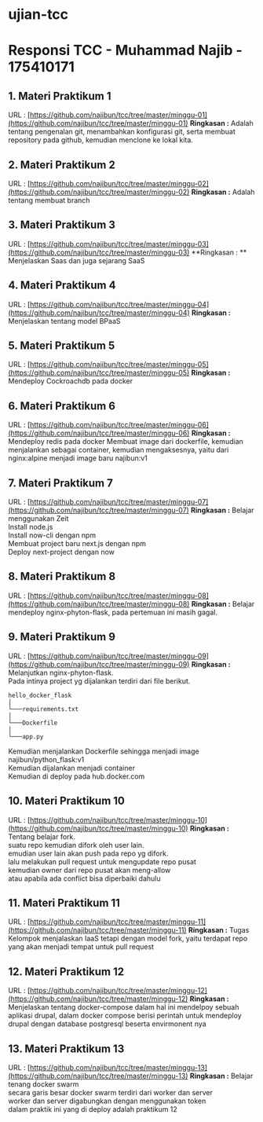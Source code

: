 # ujian-tcc
# Responsi TCC - Muhammad Najib - 175410171

## 1. Materi Praktikum 1
URL : [https://github.com/najibun/tcc/tree/master/minggu-01](https://github.com/najibun/tcc/tree/master/minggu-01)
**Ringkasan :**
Adalah tentang pengenalan git, menambahkan konfigurasi git, serta membuat repository pada github, kemudian menclone ke lokal kita.

## 2. Materi Praktikum 2
URL : [https://github.com/najibun/tcc/tree/master/minggu-02](https://github.com/najibun/tcc/tree/master/minggu-02)
**Ringkasan :**
Adalah tentang membuat branch

## 3. Materi Praktikum 3
URL : [https://github.com/najibun/tcc/tree/master/minggu-03](https://github.com/najibun/tcc/tree/master/minggu-03)
**Ringkasan : **
Menjelaskan Saas dan juga sejarang SaaS

## 4. Materi Praktikum 4
URL : [https://github.com/najibun/tcc/tree/master/minggu-04](https://github.com/najibun/tcc/tree/master/minggu-04)
**Ringkasan :**
Menjelaskan tentang model BPaaS

## 5. Materi Praktikum 5
URL : [https://github.com/najibun/tcc/tree/master/minggu-05](https://github.com/najibun/tcc/tree/master/minggu-05)
**Ringkasan :**
Mendeploy Cockroachdb pada docker 

## 6. Materi Praktikum 6
URL : [https://github.com/najibun/tcc/tree/master/minggu-06](https://github.com/najibun/tcc/tree/master/minggu-06)
**Ringkasan :**
Mendeploy redis pada docker
Membuat image dari dockerfile, kemudian menjalankan sebagai container, kemudian mengaksesnya, yaitu dari nginx:alpine menjadi image baru najibun:v1 


## 7. Materi Praktikum 7
URL : [https://github.com/najibun/tcc/tree/master/minggu-07](https://github.com/najibun/tcc/tree/master/minggu-07)
**Ringkasan :**
Belajar menggunakan Zeit  
Install node.js   
Install now-cli dengan npm  
Membuat project baru next.js dengan npm  
Deploy next-project dengan now  

## 8. Materi Praktikum 8
URL : [https://github.com/najibun/tcc/tree/master/minggu-08](https://github.com/najibun/tcc/tree/master/minggu-08)
**Ringkasan :**
Belajar mendeploy nginx-phyton-flask, pada pertemuan ini masih gagal.

## 9. Materi Praktikum 9
URL : [https://github.com/najibun/tcc/tree/master/minggu-09](https://github.com/najibun/tcc/tree/master/minggu-09)
**Ringkasan :**
Melanjutkan nginx-phyton-flask.  
Pada intinya project yg dijalankan terdiri dari file berikut.  

```
hello_docker_flask
│
└───requirements.txt
│
└───Dockerfile
│
└───app.py
```
Kemudian menjalankan Dockerfile sehingga menjadi image najibun/python_flask:v1  
Kemudian dijalankan menjadi container  
Kemudian di deploy pada hub.docker.com


## 10. Materi Praktikum 10
URL : [https://github.com/najibun/tcc/tree/master/minggu-10](https://github.com/najibun/tcc/tree/master/minggu-10)
**Ringkasan :**
Tentang belajar fork.  
suatu repo kemudian difork oleh user lain.  
emudian user lain akan push pada repo yg difork.  
lalu melakukan pull request untuk mengupdate repo pusat  
kemudian owner dari repo pusat akan meng-allow  
atau apabila ada conflict bisa diperbaiki dahulu  

## 11. Materi Praktikum 11
URL : [https://github.com/najibun/tcc/tree/master/minggu-11](https://github.com/najibun/tcc/tree/master/minggu-11)
**Ringkasan :**
Tugas Kelompok menjalaskan IaaS tetapi dengan model fork, yaitu terdapat repo yang akan menjadi tempat untuk pull request

## 12. Materi Praktikum 12
URL : [https://github.com/najibun/tcc/tree/master/minggu-12](https://github.com/najibun/tcc/tree/master/minggu-12)
**Ringkasan :**
Menjelaskan tentang docker-compose dalam hal ini mendelpoy sebuah aplikasi drupal, dalam docker compose berisi perintah untuk mendeploy drupal dengan database postgresql beserta envirmonent nya

## 13. Materi Praktikum 13
URL : [https://github.com/najibun/tcc/tree/master/minggu-13](https://github.com/najibun/tcc/tree/master/minggu-13)
**Ringkasan :**
Belajar tenang docker swarm  
secara garis besar docker swarm terdiri dari worker dan server  
worker dan server digabungkan dengan menggunakan token  
dalam praktik ini yang di deploy adalah praktikum 12
